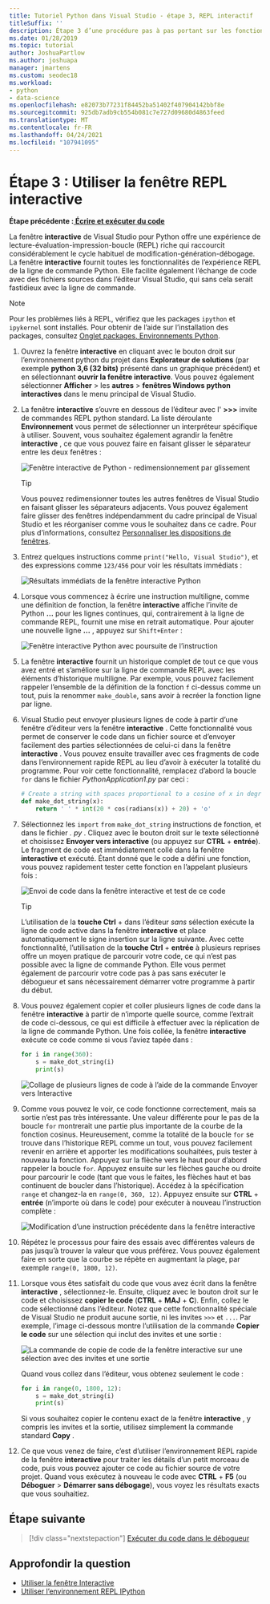 ```yaml
---
title: Tutoriel Python dans Visual Studio - étape 3, REPL interactif
titleSuffix: ''
description: Étape 3 d’une procédure pas à pas portant sur les fonctionnalités de Python dans Visual Studio qui présente la fenêtre REPL interactive de Python.
ms.date: 01/28/2019
ms.topic: tutorial
author: JoshuaPartlow
ms.author: joshuapa
manager: jmartens
ms.custom: seodec18
ms.workload:
- python
- data-science
ms.openlocfilehash: e82073b77231f84452ba51402f407904142bbf8e
ms.sourcegitcommit: 925db7adb9cb554b081c7e727d09680d4863feed
ms.translationtype: MT
ms.contentlocale: fr-FR
ms.lasthandoff: 04/24/2021
ms.locfileid: "107941095"
---
```

# <a name="step-3-use-the-interactive-repl-window"></a>Étape 3 : Utiliser la fenêtre REPL interactive

**Étape précédente :[ Écrire et exécuter du code](tutorial-working-with-python-in-visual-studio-step-02-writing-code.md)**

La fenêtre **interactive** de Visual Studio pour Python offre une expérience de lecture-évaluation-impression-boucle (REPL) riche qui raccourcit considérablement le cycle habituel de modification-génération-débogage. La fenêtre **interactive** fournit toutes les fonctionnalités de l’expérience REPL de la ligne de commande Python. Elle facilite également l’échange de code avec des fichiers sources dans l’éditeur Visual Studio, qui sans cela serait fastidieux avec la ligne de commande.

> [!NOTE]
> Pour les problèmes liés à REPL, vérifiez que les packages `ipython` et `ipykernel` sont installés. Pour obtenir de l’aide sur l’installation des packages, consultez [Onglet packages, Environnements Python](./python-environments-window-tab-reference.md#packages-tab).

1. Ouvrez la fenêtre **interactive** en cliquant avec le bouton droit sur l’environnement python du projet dans **Explorateur de solutions** (par exemple **python 3,6 (32 bits)** présenté dans un graphique précédent) et en sélectionnant **ouvrir la fenêtre interactive**. Vous pouvez également sélectionner **Afficher**  >  les **autres**  >  **fenêtres Windows python interactives** dans le menu principal de Visual Studio.

1. La fenêtre **interactive** s’ouvre en dessous de l’éditeur avec l' **>>>** invite de commandes REPL python standard. La liste déroulante **Environnement** vous permet de sélectionner un interpréteur spécifique à utiliser. Souvent, vous souhaitez également agrandir la fenêtre **interactive** , ce que vous pouvez faire en faisant glisser le séparateur entre les deux fenêtres :

    ![Fenêtre interactive de Python - redimensionnement par glissement](media/vs-getting-started-python-11-interactive1b.png)

    > [!Tip]
    > Vous pouvez redimensionner toutes les autres fenêtres de Visual Studio en faisant glisser les séparateurs adjacents. Vous pouvez également faire glisser des fenêtres indépendamment du cadre principal de Visual Studio et les réorganiser comme vous le souhaitez dans ce cadre. Pour plus d’informations, consultez [Personnaliser les dispositions de fenêtres](../ide/customizing-window-layouts-in-visual-studio.md).

1. Entrez quelques instructions comme `print("Hello, Visual Studio")`, et des expressions comme `123/456` pour voir les résultats immédiats :

    ![Résultats immédiats de la fenêtre interactive Python](media/vs-getting-started-python-12-interactive2.png)

1. Lorsque vous commencez à écrire une instruction multiligne, comme une définition de fonction, la fenêtre **interactive** affiche l’invite de Python **...** pour les lignes continues, qui, contrairement à la ligne de commande REPL, fournit une mise en retrait automatique. Pour ajouter une nouvelle ligne **...** , appuyez sur `Shift+Enter` :

    ![Fenêtre interactive Python avec poursuite de l’instruction](media/vs-getting-started-python-13-interactive3.png)

1. La fenêtre **interactive** fournit un historique complet de tout ce que vous avez entré et s’améliore sur la ligne de commande REPL avec les éléments d’historique multiligne. Par exemple, vous pouvez facilement rappeler l’ensemble de la définition de la fonction `f` ci-dessus comme un tout, puis la renommer `make_double`, sans avoir à recréer la fonction ligne par ligne.

1. Visual Studio peut envoyer plusieurs lignes de code à partir d’une fenêtre d’éditeur vers la fenêtre **interactive** . Cette fonctionnalité vous permet de conserver le code dans un fichier source et d’envoyer facilement des parties sélectionnées de celui-ci dans la fenêtre **interactive** . Vous pouvez ensuite travailler avec ces fragments de code dans l’environnement rapide REPL au lieu d’avoir à exécuter la totalité du programme. Pour voir cette fonctionnalité, remplacez d’abord la boucle `for` dans le fichier *PythonApplication1.py* par ceci :

    ```python
    # Create a string with spaces proportional to a cosine of x in degrees
    def make_dot_string(x):
        return ' ' * int(20 * cos(radians(x)) + 20) + 'o'
    ```

1. Sélectionnez les `import` `from` `make_dot_string` instructions de fonction, et dans le fichier *. py* . Cliquez avec le bouton droit sur le texte sélectionné et choisissez **Envoyer vers interactive** (ou appuyez sur **CTRL** + **entrée**). Le fragment de code est immédiatement collé dans la fenêtre **interactive** et exécuté. Étant donné que le code a défini une fonction, vous pouvez rapidement tester cette fonction en l’appelant plusieurs fois :

    ![Envoi de code dans la fenêtre interactive et test de ce code](media/vs-getting-started-python-14-interactive4.png)

    > [!Tip]
    > L’utilisation de la **touche Ctrl** +  dans l’éditeur *sans* sélection exécute la ligne de code active dans la fenêtre **interactive** et place automatiquement le signe insertion sur la ligne suivante. Avec cette fonctionnalité, l’utilisation de la **touche Ctrl** + **entrée** à plusieurs reprises offre un moyen pratique de parcourir votre code, ce qui n’est pas possible avec la ligne de commande Python. Elle vous permet également de parcourir votre code pas à pas sans exécuter le débogueur et sans nécessairement démarrer votre programme à partir du début.

1. Vous pouvez également copier et coller plusieurs lignes de code dans la fenêtre **interactive** à partir de n’importe quelle source, comme l’extrait de code ci-dessous, ce qui est difficile à effectuer avec la réplication de la ligne de commande Python. Une fois collée, la fenêtre **interactive** exécute ce code comme si vous l’aviez tapée dans :

    ```python
    for i in range(360):
        s = make_dot_string(i)
        print(s)
    ```

    ![Collage de plusieurs lignes de code à l’aide de la commande Envoyer vers Interactive](media/vs-getting-started-python-15-interactive5.png)

1. Comme vous pouvez le voir, ce code fonctionne correctement, mais sa sortie n’est pas très intéressante. Une valeur différente pour le pas de la boucle `for` montrerait une partie plus importante de la courbe de la fonction cosinus. Heureusement, comme la totalité de la boucle `for` se trouve dans l’historique REPL comme un tout, vous pouvez facilement revenir en arrière et apporter les modifications souhaitées, puis tester à nouveau la fonction. Appuyez sur la flèche vers le haut pour d’abord rappeler la boucle `for`. Appuyez ensuite sur les flèches gauche ou droite pour parcourir le code (tant que vous le faites, les flèches haut et bas continuent de boucler dans l’historique). Accédez à la spécification `range` et changez-la en `range(0, 360, 12)`. Appuyez ensuite sur **CTRL** + **entrée** (n’importe où dans le code) pour exécuter à nouveau l’instruction complète :

    ![Modification d’une instruction précédente dans la fenêtre interactive](media/vs-getting-started-python-16-interactive6.png)

1. Répétez le processus pour faire des essais avec différentes valeurs de pas jusqu’à trouver la valeur que vous préférez. Vous pouvez également faire en sorte que la courbe se répète en augmentant la plage, par exemple `range(0, 1800, 12)`.

1. Lorsque vous êtes satisfait du code que vous avez écrit dans la fenêtre **interactive** , sélectionnez-le. Ensuite, cliquez avec le bouton droit sur le code et choisissez **copier le code** (**CTRL** + **MAJ** + **C**). Enfin, collez le code sélectionné dans l’éditeur. Notez que cette fonctionnalité spéciale de Visual Studio ne produit aucune sortie, ni les invites `>>>` et `...`. Par exemple, l’image ci-dessous montre l’utilisation de la commande **Copier le code** sur une sélection qui inclut des invites et une sortie :

    ![La commande de copie de code de la fenêtre interactive sur une sélection avec des invites et une sortie](media/vs-getting-started-python-17-interactive7.png)

    Quand vous collez dans l’éditeur, vous obtenez seulement le code :

    ```python
    for i in range(0, 1800, 12):
        s = make_dot_string(i)
        print(s)
    ```

    Si vous souhaitez copier le contenu exact de la fenêtre **interactive** , y compris les invites et la sortie, utilisez simplement la commande standard **Copy** .

1. Ce que vous venez de faire, c’est d’utiliser l’environnement REPL rapide de la fenêtre **interactive** pour traiter les détails d’un petit morceau de code, puis vous pouvez ajouter ce code au fichier source de votre projet. Quand vous exécutez à nouveau le code avec **CTRL** + **F5** (ou **Déboguer**  >  **Démarrer sans débogage**), vous voyez les résultats exacts que vous souhaitiez.

## <a name="next-step"></a>Étape suivante

> [!div class="nextstepaction"]
> [Exécuter du code dans le débogueur](tutorial-working-with-python-in-visual-studio-step-04-debugging.md)

## <a name="go-deeper"></a>Approfondir la question

- [Utiliser la fenêtre Interactive](python-interactive-repl-in-visual-studio.md)
- [Utiliser l’environnement REPL IPython](interactive-repl-ipython.md)